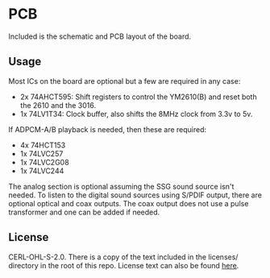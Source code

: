 # PCB

Included is the schematic and PCB layout of the board.

## Usage

Most ICs on the board are optional but a few are required in any case:

* 2x 74AHCT595: Shift registers to control the YM2610(B) and reset both the 2610 and the 3016.
* 1x 74LV1T34: Clock buffer, also shifts the 8MHz clock from 3.3v to 5v.

If ADPCM-A/B playback is needed, then these are required:

* 4x 74HCT153
* 1x 74LVC257
* 1x 74LVC2G08
* 1x 74LVC244

The analog section is optional assuming the SSG sound source isn't needed. To listen to the digital sound sources using S/PDIF output, there are optional optical and coax outputs. The coax output does not use a pulse transformer and one can be added if needed. 

## License

CERL-OHL-S-2.0. There is a copy of the text included in the licenses/ directory in the root of this repo. License text can also be found [here](https://ohwr.org/cern_ohl_s_v2.txt).

